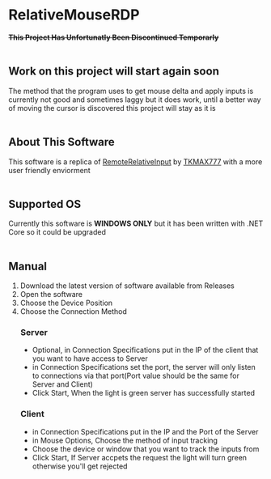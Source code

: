 # RelativeMouseRDP
<del><B>This Project Has Unfortunatly Been Discontinued Temporarly</B></del><br><br>
<h2>Work on this project will start again soon</h2>
The method that the program uses to get mouse delta and apply inputs is currently not good and sometimes laggy but it does work, until a better way of moving the cursor is discovered this project will stay as it is<br><br>
<h2>About This Software</h2>
This software is a replica of <a href="https://github.com/TKMAX777/RemoteRelativeInput">RemoteRelativeInput</a> by <a href="https://github.com/TKMAX777">TKMAX777</a> with a more user friendly enviorment<br><br>
<h2>Supported OS</h2>
Currently this software is <b>WINDOWS ONLY</b> but it has been written with .NET Core so it could be upgraded<br><br>
<h2>Manual</h2>
<ol>
<li>Download the latest version of software available from Releases</li>
<li>Open the software</li>
<li>Choose the Device Position</li>
<li>Choose the Connection Method</li>
<h3>Server</h3>
<ul type="disc">
<li>Optional, in Connection Specifications put in the IP of the client that you want to have access to Server</li>
<li>in Connection Specifications set the port, the server will only listen to connections via that port(Port value should be the same for Server and Client)</li>
<li>Click Start, When the light is green server has successfully started</li>
</ul>
<h3>Client</h3>
<ul type="disc">
<li>in Connection Specifications put in the IP and the Port of the Server</li>
<li>in Mouse Options, Choose the method of input tracking</li>
<li>Choose the device or window that you want to track the inputs from</li>
<li>Click Start, If Server accpets the request the light will turn green otherwise you'll get rejected</li>
</ul>
</ol>
